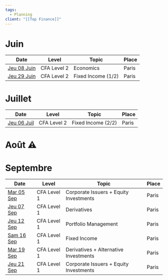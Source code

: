 ```yaml
---
tags:
  - Planning
client: "[[Top Finance]]"
---
```


# Juin

| Date        | Level       | Topic              | Place |
| ----------- | ----------- | ------------------ | ----- |
| [Jeu 08 Juin](2023-06-08%20Top%20Finance%20CFA2%20ECO.md) | CFA Level 2 | Economics          | Paris | 
| [Jeu 29 Juin](2023-06-29%20%20Top%20Finance%20CFA2%20FI%20(1).md) | CFA Level 2 | Fixed Income (1/2) | Paris |

# Juillet

| Date                      | Level       | Topic              | Place |
| ------------------------- | ----------- | ------------------ | ----- |
| [Jeu 06 Juil](2023-07-06%20Top%20Finance%20CFA2%20FI%20(2).md) | CFA Level 2 | Fixed Income (2/2) | Paris |

# Août ⚠

# Septembre

| Date | Level       | Topic                                  | Place |
| ---- | ----------- | -------------------------------------- | ----- |
| [Mar 05 Sep](2023-09-05)     | CFA Level 1 | Corporate Issuers + Equity Investments | Paris |
| [Jeu 07 Sep](2023-09-07%20Social.md)     | CFA Level 1 | Derivatives                            | Paris |
| [Jeu 12 Sep](2023-09-12)     | CFA Level 1 | Portfolio Management                   | Paris |
| [Sam 16 Sep](2023-09-16)     | CFA Level 1 | Fixed Income                           | Paris |
| [Mar 19 Sep](2023-09-19)     | CFA Level 1 | Derivatives + Alternative Investments  | Paris |
|  [Jeu 21 Sep](2023-09-21)     | CFA Level 1 | Corporate Issuers + Equity Investments | Paris      |